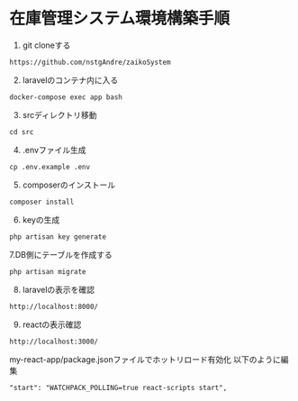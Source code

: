 # 在庫管理システム環境構築手順

1. git cloneする
```
https://github.com/nstgAndre/zaikoSystem
```
2. laravelのコンテナ内に入る
```
docker-compose exec app bash
```
3. srcディレクトリ移動
```
cd src
```
4. .envファイル生成
```
cp .env.example .env
```
5. composerのインストール
```
composer install
```
6. keyの生成
```
php artisan key generate
```
7.DB側にテーブルを作成する
```
php artisan migrate
```
8. laravelの表示を確認
```
http://localhost:8000/
```
9. reactの表示確認
```
http://localhost:3000/
```
my-react-app/package.jsonファイルでホットリロード有効化
以下のように編集
```
"start": "WATCHPACK_POLLING=true react-scripts start",
```


